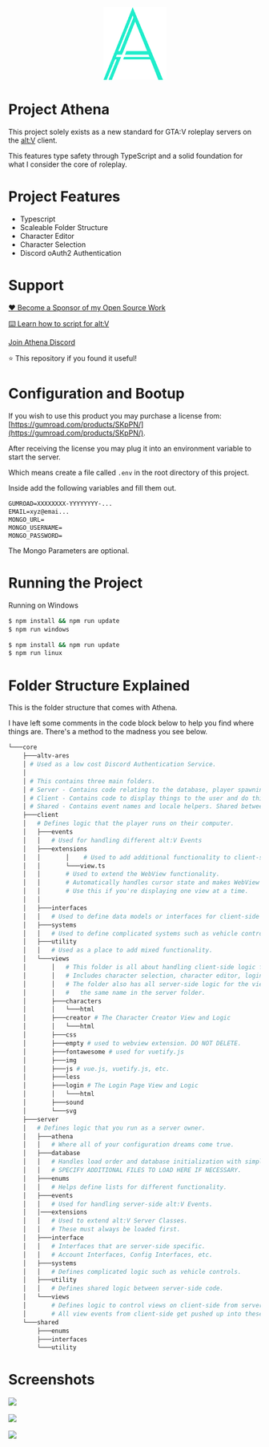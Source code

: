 <p align="center">
    <img src="./assets/athena_lrg.png" width="125" />
</p>

# Project Athena

This project solely exists as a new standard for GTA:V roleplay servers on the [alt:V](https://altv.mp/) client.

This features type safety through TypeScript and a solid foundation for what I consider the core of roleplay.

# Project Features

-   Typescript
-   Scaleable Folder Structure
-   Character Editor
-   Character Selection
-   Discord oAuth2 Authentication

# Support

[❤️ Become a Sponsor of my Open Source Work](https://github.com/sponsors/Stuyk/)

[⌨️ Learn how to script for alt:V](https://stuyk.github.io/altv-javascript-guide/)

[Join Athena Discord](https://discord.gg/pZvbJmKN8Y)

⭐ This repository if you found it useful!

# Configuration and Bootup

If you wish to use this product you may purchase a license from: [https://gumroad.com/products/SKpPN/](https://gumroad.com/products/SKpPN/).

After receiving the license you may plug it into an environment variable to start the server.

Which means create a file called `.env` in the root directory of this project.

Inside add the following variables and fill them out.

```
GUMROAD=XXXXXXXX-YYYYYYYY-...
EMAIL=xyz@emai...
MONGO_URL=
MONGO_USERNAME=
MONGO_PASSWORD=
```

The Mongo Parameters are optional.

# Running the Project

Running on Windows

```sh
$ npm install && npm run update
$ npm run windows
```

```sh
$ npm install && npm run update
$ npm run linux
```

# Folder Structure Explained

This is the folder structure that comes with Athena.

I have left some comments in the code block below to help you find where things are. There's a method to the madness you see below.

```sh
└───core
    ├───altv-ares
    │ # Used as a low cost Discord Authentication Service.
    │
    │ # This contains three main folders.
    │ # Server - Contains code relating to the database, player spawning, etc.
    │ # Client - Contains code to display things to the user and do things to them.
    │ # Shared - Contains event names and locale helpers. Shared between folders.
    ├───client
    │   # Defines logic that the player runs on their computer.
    │   ├───events
    │   │   # Used for handling different alt:V Events
    │   ├───extensions
    │   │       │    # Used to add additional functionality to client-side classes.
    │   │       └───view.ts
    │   │       # Used to extend the WebView functionality.
    │   │       # Automatically handles cursor state and makes WebView a singleton.
    │   │       # Use this if you're displaying one view at a time.
    │   │
    │   ├───interfaces
    │   │   # Used to define data models or interfaces for client-side usage.
    │   ├───systems
    │   │   # Used to define complicated systems such as vehicle controls.
    │   ├───utility
    │   │   # Used as a place to add mixed functionality.
    │   └───views
    │       │   # This folder is all about handling client-side logic for WebViews.
    │       │   # Includes character selection, character editor, login, etc.
    │       │   # The folder also has all server-side logic for the view under...
    │       │   #   the same name in the server folder.
    │       ├───characters
    │       │   └───html
    │       ├───creator # The Character Creator View and Logic
    │       │   └───html
    │       ├───css
    │       ├───empty # used to webview extension. DO NOT DELETE.
    │       ├───fontawesome # used for vuetify.js
    │       ├───img
    │       ├───js # vue.js, vuetify.js, etc.
    │       ├───less
    │       ├───login # The Login Page View and Logic
    │       │   └───html
    │       ├───sound
    │       └───svg
    ├───server
    │   # Defines logic that you run as a server owner.
    │   ├───athena
    │   │   # Where all of your configuration dreams come true.
    │   ├───database
    │   │   # Handles load order and database initialization with simplymongo.
    │   │   # SPECIFY ADDITIONAL FILES TO LOAD HERE IF NECESSARY.
    │   ├───enums
    │   │   # Helps define lists for different functionality.
    │   ├───events
    │   │   # Used for handling server-side alt:V Events.
    │   │───extensions
    │   │   # Used to extend alt:V Server Classes.
    │   │   # These must always be loaded first.
    │   ├───interface
    │   │   # Interfaces that are server-side specific.
    │   │   # Account Interfaces, Config Interfaces, etc.
    │   ├───systems
    │   │   # Defines complicated logic such as vehicle controls.
    │   ├───utility
    │   │   # Defines shared logic between server-side code.
    │   └───views
    │       # Defines logic to control views on client-side from server-side.
    │       # All view events from client-side get pushed up into these files.
    └───shared
        ├───enums
        ├───interfaces
        └───utility
```

# Screenshots

![](https://i.imgur.com/DdT9Bli.png)

![](https://i.imgur.com/HblwUcl.png)

![](https://i.imgur.com/fUZJql1.png)
